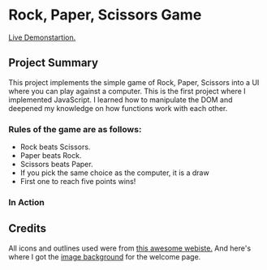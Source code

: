 # Rock, Paper, Scissors Game

<a href="https://aaronsww.github.io/rpsGame/">Live Demonstartion.</a>

## Project Summary

This project implements the simple game of Rock, Paper, Scissors into a UI where you can play against a computer. This is the first project where I implemented JavaScript. I learned how to manipulate the DOM and deepened my knowledge on how functions work with each other.

### Rules of the game are as follows:

<ul>
    <li>Rock beats Scissors.</li>
    <li>Paper beats Rock.</li>
    <li>Scissors beats Paper.</li>
    <li>If you pick the same choice as the computer, it is a draw</li>
    <li>First one to reach five points wins!</li>
</ul>

### In Action

## Credits

All icons and outlines used were from <a href="https://www.flaticon.com/">this awesome webiste.</a>
And here's where I got the <a href="https://www.spoonflower.com/">image background</a> for the welcome page.
